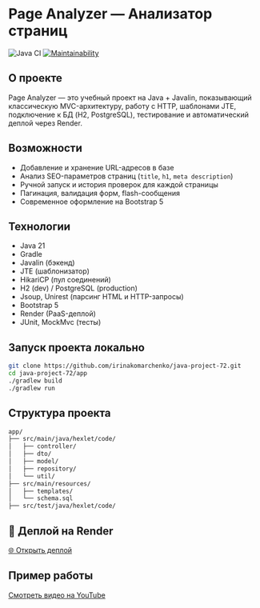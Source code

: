 # Page Analyzer — Анализатор страниц

![Java CI](https://github.com/irinakomarchenko/java-project-72/actions/workflows/ci.yml/badge.svg)
[![Maintainability](https://qlty.sh/gh/irinakomarchenko/projects/java-project-72/maintainability.svg)](https://qlty.sh/gh/irinakomarchenko/projects/java-project-72)

## О проекте

Page Analyzer — это учебный проект на Java + Javalin, показывающий классическую MVC-архитектуру, работу с HTTP, шаблонами JTE, подключение к БД (H2, PostgreSQL), тестирование и автоматический деплой через Render.

## Возможности

- Добавление и хранение URL-адресов в базе
- Анализ SEO-параметров страниц (`title`, `h1`, `meta description`)
- Ручной запуск и история проверок для каждой страницы
- Пагинация, валидация форм, flash-сообщения
- Современное оформление на Bootstrap 5

## Технологии

- Java 21
- Gradle
- Javalin (бэкенд)
- JTE (шаблонизатор)
- HikariCP (пул соединений)
- H2 (dev) / PostgreSQL (production)
- Jsoup, Unirest (парсинг HTML и HTTP-запросы)
- Bootstrap 5
- Render (PaaS-деплой)
- JUnit, MockMvc (тесты)

## Запуск проекта локально

```sh
git clone https://github.com/irinakomarchenko/java-project-72.git
cd java-project-72/app
./gradlew build
./gradlew run
```
## Структура проекта
```sh
app/
├── src/main/java/hexlet/code/
│   ├── controller/
│   ├── dto/
│   ├── model/
│   ├── repository/
│   └── util/
├── src/main/resources/
│   ├── templates/
│   └── schema.sql
├── src/test/java/hexlet/code/
```




## 🚀 Деплой на Render

[🌐 Открыть деплой](https://java-project-72-55ck.onrender.com/)

## Пример работы
[Смотреть видео на YouTube](https://youtu.be/QmdGfDcM--g)


